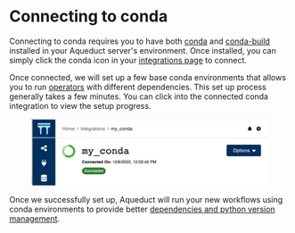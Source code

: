 # Connecting to conda

Connecting to conda requires you to have both [conda](https://conda.io/projects/conda/en/latest/user-guide/install/index.html) and [conda-build](https://docs.conda.io/projects/conda-build/en/stable/install-conda-build.html) installed in your Aqueduct server's environment. Once installed, you can simply click the conda icon in your [integrations page](../../integrations.md) to connect.

Once connected, we will set up a few base conda environments that allows you to run [operators](../../operators.md) with different dependencies. This set up process generally takes a few minutes. You can click into the connected conda integration to view the setup progress.

<figure><img src="../../.gitbook/assets/conda_details.png" alt=""><figcaption></figcaption></figure>

Once we successfully set up, Aqueduct will run your new workflows using conda environments to provide better [dependencies and python version management](../../operators/using-conda.md).